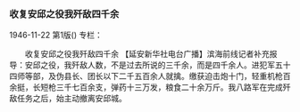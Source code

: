 ### 收复安邱之役我歼敌四千余

1946-11-22
第1版()
专栏：

　　收复安邱之役我歼敌四千余
    【延安新华社电台广播】滨海前线记者补充报导：安邱之役，我歼敌人数，不是过去所说的三千余，而是四千余人。进犯军五十四师等部，及伪县长、团长以下二千五百余人就擒。缴获迫击炮十门，轻重机枪百余挺，长短枪三千七百余支，弹药十三万发，粮食二十余万斤。我八路军在完成歼敌任务之后，始主动撤离安邱城。
